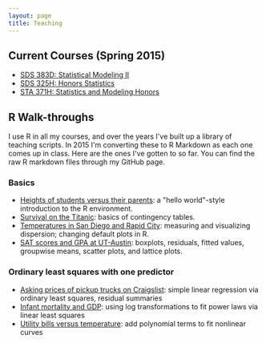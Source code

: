 ```yaml
---
layout: page
title: Teaching
---
```


## Current Courses (Spring 2015)

* [SDS 383D: Statistical Modeling II](/SDS383D_Spring2015/)
* [SDS 325H: Honors Statistics](/SDS325H_Spring2015/)
* [STA 371H: Statistics and Modeling Honors](/STA371H_Spring2015/)


## R Walk-throughs

I use R in all my courses, and over the years I've built up a library of teaching scripts.  In 2015 I'm converting these to R Markdown as each one comes up in class.  Here are the ones I've gotten to so far.  You can find the raw R markdown files through my GitHub page.

### Basics
* [Heights of students versus their parents](r/heights/heights.html): a "hello world"-style introduction to the R environment.  
* [Survival on the Titanic](r/titanic/titanic.html): basics of contingency tables.  
* [Temperatures in San Diego and Rapid City](r/citytemps/citytemps.html): measuring and visualizing dispersion; changing default plots in R.
* [SAT scores and GPA at UT-Austin](r/sat/sat.html): boxplots, residuals, fitted values, groupwise means, scatter plots, and lattice plots.    

### Ordinary least squares with one predictor
* [Asking prices of pickup trucks on Craigslist](r/pickup/pickup.html): simple linear regression via ordinary least squares, residual summaries   
* [Infant mortality and GDP](r/infmort/infmort.html): using log transformations to fit power laws via linear least squares   
* [Utility bills versus temperature](r/utilities/utilities.html): add polynomial terms to fit nonlinear curves     
